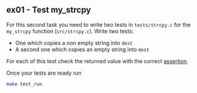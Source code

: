 ## ex01 - Test my_strcpy

For this second task you need to write two tests in `tests/strcpy.c` for the
`my_strcpy` function (`src/strcpy.c`).
Write two tests:

- One which copies a non empty string into `dest`
- A second one which copies an empty string into `dest`

For each of this test check the returned value with the correct
[assertion](https://criterion.readthedocs.io/en/master/assert.html#common-assertions).

Once your tests are ready run
```bash
make test_run
```
